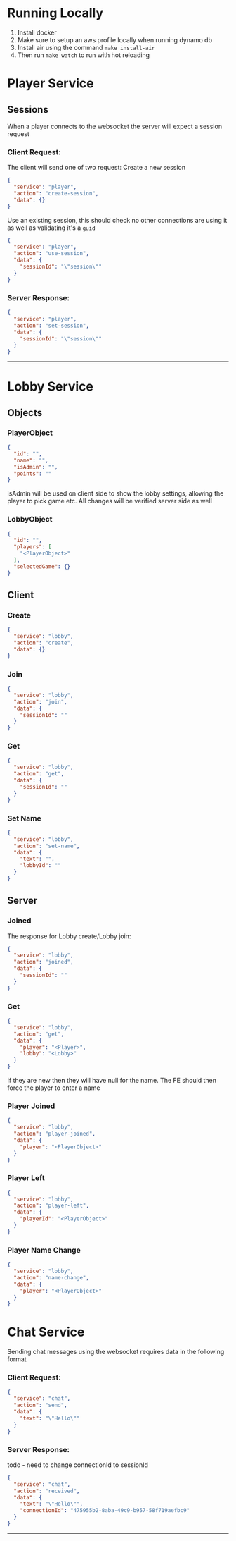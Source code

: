 # Running Locally

1. Install docker
2. Make sure to setup an aws profile locally when running dynamo db
3. Install air using the command `make install-air`
4. Then run `make watch` to run with hot reloading

# Player Service

## Sessions

When a player connects to the websocket the server will expect a session request

### Client Request:

The client will send one of two request:
Create a new session

```json
{
  "service": "player",
  "action": "create-session",
  "data": {}
}
```

Use an existing session, this should check no other connections are using it as well as validating it's a `guid`

```json
{
  "service": "player",
  "action": "use-session",
  "data": {
    "sessionId": "\"session\""
  }
}
```

### Server Response:

```json
{
  "service": "player",
  "action": "set-session",
  "data": {
    "sessionId": "\"session\""
  }
}
```

---

# Lobby Service

## Objects

### PlayerObject

```json
{
  "id": "",
  "name": "",
  "isAdmin": "",
  "points": ""
}
```

isAdmin will be used on client side to show the lobby settings, allowing the player to pick game etc. All changes will
be verified server side as well

### LobbyObject

```json
{
  "id": "",
  "players": [
    "<PlayerObject>"
  ],
  "selectedGame": {}
}
```

## Client

### Create

```json
{
  "service": "lobby",
  "action": "create",
  "data": {}
}
```

### Join

```json
{
  "service": "lobby",
  "action": "join",
  "data": {
    "sessionId": ""
  }
}
```

### Get

```json
{
  "service": "lobby",
  "action": "get",
  "data": {
    "sessionId": ""
  }
}
```

### Set Name

```json
{
  "service": "lobby",
  "action": "set-name",
  "data": {
    "text": "",
    "lobbyId": ""
  }
}
```

## Server

### Joined

The response for Lobby create/Lobby join:

```json
{
  "service": "lobby",
  "action": "joined",
  "data": {
    "sessionId": ""
  }
}
```

### Get

```json
{
  "service": "lobby",
  "action": "get",
  "data": {
    "player": "<Player>",
    "lobby": "<Lobby>"
  }
}
```

If they are new then they will have null for the name. The FE should then force the player to enter a name

### Player Joined

```json
{
  "service": "lobby",
  "action": "player-joined",
  "data": {
    "player": "<PlayerObject>"
  }
}
```

### Player Left

```json
{
  "service": "lobby",
  "action": "player-left",
  "data": {
    "playerId": "<PlayerObject>"
  }
}
```

### Player Name Change

```json
{
  "service": "lobby",
  "action": "name-change",
  "data": {
    "player": "<PlayerObject>"
  }
}
```

# Chat Service

Sending chat messages using the websocket requires data in the following format

### Client Request:

```json
{
  "service": "chat",
  "action": "send",
  "data": {
    "text": "\"Hello\""
  }
}
```

### Server Response:

todo - need to change connectionId to sessionId

```json
{
  "service": "chat",
  "action": "received",
  "data": {
    "text": "\"Hello\"",
    "connectionId": "475955b2-8aba-49c9-b957-58f719aefbc9"
  }
}
```

---